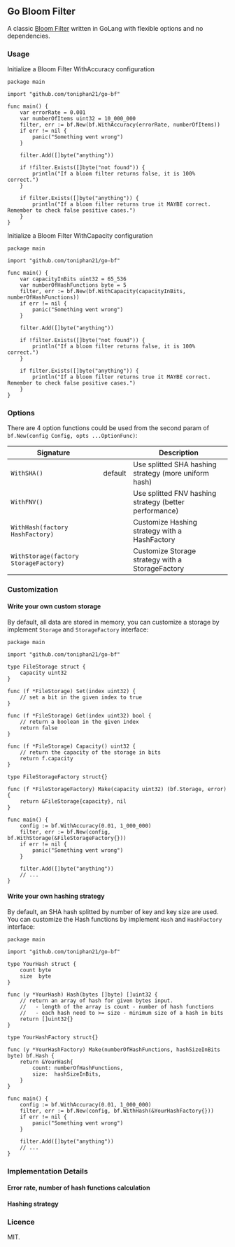 ## Go Bloom Filter

A classic [Bloom Filter](https://en.wikipedia.org/wiki/Bloom_filter) written in GoLang with flexible options and no dependencies.

### Usage

Initialize a Bloom Filter WithAccuracy configuration
```golang
package main

import "github.com/toniphan21/go-bf"

func main() {
	var errorRate = 0.001
	var numberOfItems uint32 = 10_000_000
	filter, err := bf.New(bf.WithAccuracy(errorRate, numberOfItems))
	if err != nil {
		panic("Something went wrong")
	}

	filter.Add([]byte("anything"))

	if !filter.Exists([]byte("not found")) {
		println("If a bloom filter returns false, it is 100% correct.")
	}

	if filter.Exists([]byte("anything")) {
		println("If a bloom filter returns true it MAYBE correct. Remember to check false positive cases.")
	}
}

```

Initialize a Bloom Filter WithCapacity configuration

```golang
package main

import "github.com/toniphan21/go-bf"

func main() {
	var capacityInBits uint32 = 65_536
	var numberOfHashFunctions byte = 5
	filter, err := bf.New(bf.WithCapacity(capacityInBits, numberOfHashFunctions))
	if err != nil {
		panic("Something went wrong")
	}

	filter.Add([]byte("anything"))

	if !filter.Exists([]byte("not found")) {
		println("If a bloom filter returns false, it is 100% correct.")
	}

	if filter.Exists([]byte("anything")) {
		println("If a bloom filter returns true it MAYBE correct. Remember to check false positive cases.")
	}
}
```

### Options

There are 4 option functions could be used from the second param of `bf.New(config Config, opts ...OptionFunc)`:

| Signature                             |         | Description                                            |
|---------------------------------------|---------|--------------------------------------------------------|
| `WithSHA()`                           | default | Use splitted SHA hashing strategy (more uniform hash)  |
| `WithFNV()`                           |         | Use splitted FNV hashing strategy (better performance) |
| `WithHash(factory HashFactory)`       |         | Customize Hashing strategy with a HashFactory          |
| `WithStorage(factory StorageFactory)` |         | Customize Storage strategy with a StorageFactory       |


### Customization

#### Write your own custom storage

By default, all data are stored in memory, you can customize a storage by implement `Storage` and `StorageFactory` 
interface:

```golang
package main

import "github.com/toniphan21/go-bf"

type FileStorage struct {
	capacity uint32
}

func (f *FileStorage) Set(index uint32) {
	// set a bit in the given index to true
}

func (f *FileStorage) Get(index uint32) bool {
	// return a boolean in the given index
	return false
}

func (f *FileStorage) Capacity() uint32 {
	// return the capacity of the storage in bits
	return f.capacity
}

type FileStorageFactory struct{}

func (f *FileStorageFactory) Make(capacity uint32) (bf.Storage, error) {
	return &FileStorage{capacity}, nil
}

func main() {
	config := bf.WithAccuracy(0.01, 1_000_000)
	filter, err := bf.New(config, bf.WithStorage(&FileStorageFactory{}))
	if err != nil {
		panic("Something went wrong")
	}

	filter.Add([]byte("anything"))
	// ...
}
```

#### Write your own hashing strategy

By default, an SHA hash splitted by number of key and key size are used. You can customize the Hash functions by
implement `Hash` and `HashFactory` interface:

```golang
package main

import "github.com/toniphan21/go-bf"

type YourHash struct {
	count byte
	size  byte
}

func (y *YourHash) Hash(bytes []byte) []uint32 {
	// return an array of hash for given bytes input.
	//   - length of the array is count - number of hash functions
	//   - each hash need to >= size - minimum size of a hash in bits
	return []uint32{}
}

type YourHashFactory struct{}

func (y *YourHashFactory) Make(numberOfHashFunctions, hashSizeInBits byte) bf.Hash {
	return &YourHash{
		count: numberOfHashFunctions,
		size:  hashSizeInBits,
	}
}

func main() {
	config := bf.WithAccuracy(0.01, 1_000_000)
	filter, err := bf.New(config, bf.WithHash(&YourHashFactory{}))
	if err != nil {
		panic("Something went wrong")
	}

	filter.Add([]byte("anything"))
	// ...
}
```

### Implementation Details

#### Error rate, number of hash functions calculation

#### Hashing strategy

### Licence

MIT.
